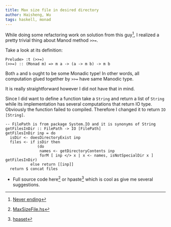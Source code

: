 ```yaml
---
title: Max size file in desired directory
author: Haisheng, Wu
tags: haskell, monad
---
```


While doing some refactoring work on solution from this guy[^garriot], I realized a pretty trivial thing about Manod method `>>=`.

Take a look at its definition:

~~~~~
Prelude> :t (>>=)
(>>=) :: (Monad m) => m a -> (a -> m b) -> m b
~~~~~

Both `a` and `b` ought to be some Monadic type!
In other words, all computation glued together by `>>=` have same Manodic type.

It is really straightforward however I did not have that in mind.

Since I did want to define a function take a `String` and return a list of `String` while its implementation has several computations that return IO type.
Obviously the function failed to compiled.
Therefore I changed it to return `IO [String]`.

~~~~~
-- FilePath is from package System.IO and it is synonyms of String
getFilesInDir :: FilePath -> IO [FilePath]
getFilesInDir inp = do 
  isDir <- doesDirectoryExist inp
  files <- if isDir then
              (do
               names <- getDirectoryContents inp
               forM [ inp </> x | x <- names, isNotSpecialDir x ] getFilesInDir)
           else return [[inp]]              
  return $ concat files
~~~~~~

* Full source code here[^fullcode] or hpaste[^hpaste] which is cool as give me several suggestions.

[^garriot]: [Never ending](http://www.never-ending.me/blog/2011/06/16/276/)
[^fullcode]: [MaxSizeFile.hs](https://github.com/freizl/dive-into-haskell/blob/master/io/MaxSizeFile.hs)
[^hpaste]: [hpaset](http://hpaste.org/47969)
